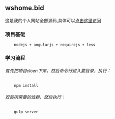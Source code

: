 wshome.bid
-----
这是我的个人网站全部源码,具体可以[点击这里访问](http://www.wshome.bid)<br />
### 项目基础
		nodejs + angularjs + requirejs + less
### 学习流程
###### 首先把项目cloen下来，然后命令行进入要目录，执行：
		npm install 			
###### 安装所需要的依赖，然后执行：
		gulp server 

